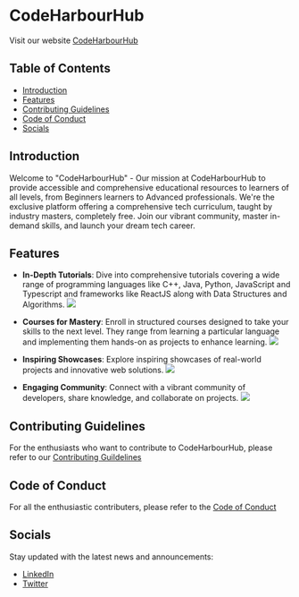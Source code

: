 # CodeHarbourHub
Visit our website [CodeHarbourHub](https://www.codeharborhub.live/)

## Table of Contents

- [Introduction](#introduction)
- [Features](#features)
- [Contributing Guidelines](#contributing-guidelines)
- [Code of Conduct](#code-of-conduct)
- [Socials](#socials)

## Introduction

Welcome to "CodeHarbourHub" - Our mission at CodeHarbourHub to provide accessible and comprehensive educational resources to learners of all levels, from Beginners learners to Advanced professionals.
We're the exclusive platform offering a comprehensive tech curriculum, taught by industry masters, completely free. Join our vibrant community, master in-demand skills, and launch your dream tech career.

## Features
- **In-Depth Tutorials**: Dive into comprehensive tutorials covering a wide range of programming languages like C++, Java, Python, JavaScript and Typescript and frameworks like ReactJS along with Data Structures and Algorithms.
![](/assets/Tutorials.png)

- **Courses for Mastery**: Enroll in structured courses designed to take your skills to the next level. They range from learning a particular language and implementing them hands-on as projects to enhance learning.
![](/assets/Courses.png)

- **Inspiring Showcases**: Explore inspiring showcases of real-world projects and innovative web solutions.
![](/assets/Showcase.png)

- **Engaging Community**: Connect with a vibrant community of developers, share knowledge, and collaborate on projects.
![](/assets/Community.png)

## Contributing Guidelines

For the enthusiasts who want to contribute to CodeHarbourHub, please refer to our [Contributing Guildelines](https://github.com/CodeHarborHub/codeharborhub/blob/main/CONTRIBUTING.md)

## Code of Conduct

For all the enthusiastic contributers, please refer to the [Code of Conduct](https://github.com/CodeHarborHub/codeharborhub/blob/main/CODE_OF_CONDUCT.md)

## Socials
Stay updated with the latest news and announcements:
- [LinkedIn](https://www.linkedin.com/groups/14232119/)
- [Twitter](https://twitter.com/CodesWithAjay)
